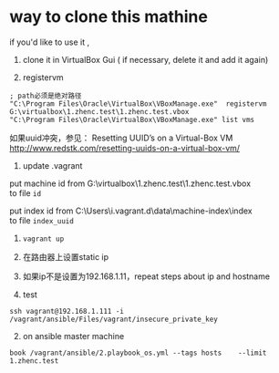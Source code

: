 # way to clone this mathine

if you'd like to use it , 

1. clone it in VirtualBox Gui ( if necessary, delete it  and add it again)

1.  registervm
```
; path必须是绝对路径
"C:\Program Files\Oracle\VirtualBox\VBoxManage.exe"  registervm G:\virtualbox\1.zhenc.test\1.zhenc.test.vbox
"C:\Program Files\Oracle\VirtualBox\VBoxManage.exe" list vms
```

如果uuid冲突，参见： Resetting UUID’s on a Virtual-Box VM  
http://www.redstk.com/resetting-uuids-on-a-virtual-box-vm/

1. update .vagrant

put machine id from G:\virtualbox\1.zhenc.test\1.zhenc.test.vbox   
to file `id`

put index id from C:\Users\i\.vagrant.d\data\machine-index\index   
to file `index_uuid`

1. `vagrant up`

1. 在路由器上设置static ip

1. 如果ip不是设置为192.168.1.11，repeat steps about ip and hostname 

1. test 

```
ssh vagrant@192.168.1.111 -i /vagrant/ansible/Files/vagrant/insecure_private_key
```

2. on ansible master machine 
```
book /vagrant/ansible/2.playbook_os.yml --tags hosts    --limit 1.zhenc.test
```

